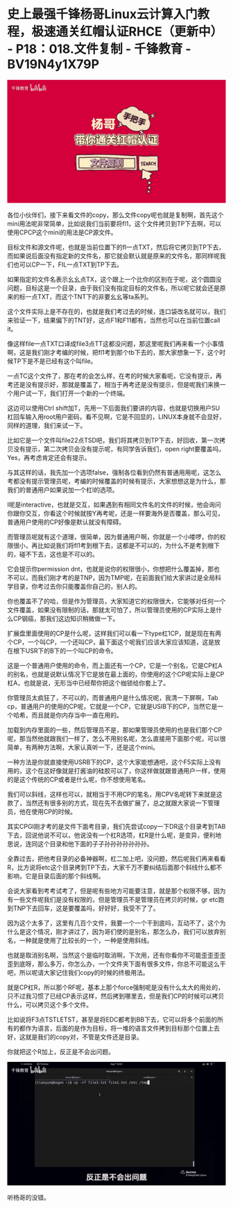 # 史上最强千锋杨哥Linux云计算入门教程，极速通关红帽认证RHCE（更新中） - P18：018.文件复制 - 千锋教育 - BV19N4y1X79P

![](img/9ca31c03de94588e6218fcbb7437f461_0.png)

各位小伙伴们，接下来看文件的copy，那么文件copy呢也就是复制啊，首先这个mini用法呢非常简单，比如说我们当前要将fl1，这个文件拷贝到TP下去啊，可以使用CPCP这个mini的用法是CP源文件。

目标文件和源文件呢，也就是当前位置下的fl一点TXT，然后将它拷贝到TP下去，而如果说后面没有指定新的文件名，那它就会默认就是原来的文件名，那同样呢我们也可以CP一下，FIL一点TXT到TP下去。

如果指定的文件名表示幺幺点TX，这个跟上一个比你的区别在于呢，这个圆圆没问题，目标这是一个目录，由于我们没有指定目标的文件名，所以呢它就会还是原来的标一点TXT，而这个TNT下的非要幺幺等ta系列。

这个文件实际上是不存在的，也就是我们考过去的时候，连口袋改名就可以，我们来验证一下，结果偏下的TNT好，这点F1和F11都有，当然也可以在当前位置call it。

像这样file一点TXT口译成file3点TT这都没问题，那这里呢我们再来看一个小事情啊，这是我们刚才考编的时候，把fl1考到那个tb下去的，那大家想象一下，这个时候TP下是不是已经有这个叫file。

一点TC这个文件了，那在考的会怎么样，在考的时候大家看呃，它没有提示，再考还是没有提示好，那就是覆盖了，相当于再考还是没有提示，但是呢我们来换一个用户试一下，我们打开一个新的一个终端。

这边可以使用Ctrl shift加T，先用一下后面我们要讲的内容，也就是切换用户SU杠回车输入用root用户密码，看不见啊，它是不回显的，LINUX本身就不会显好，同样的道理，我们来试一下。

比如它是一个文件叫file22点TSD吧，我们将其拷贝到TP下去，好回收，第一次拷贝没有提示，第二次拷贝会没有提示呢，有同学告诉我们，open right要覆盖吗，Yes，再考虑肯定还会有提示。

与其这样的话，我先加一个选项false，强制各位看到仍然有普通用用呢，这怎么考都没有提示管理员呢，考编的时候覆盖的时候有提示，大家想想这是为什么，那我们的普通用户如果说加一个杠I的选项。

I呢是interactive，也就是交互，如果遇到有相同文件名的文件的时候，他会询问你跟你交互，你看这个时候就按Y再考呢，还是一样要海外是否覆盖，那么可见，普通用户使用的CP好像是默认就没有障碍。

而管理员呢就有这个道理，很简单，因为普通用户啊，你就是一个小喽啰，你的权限很小，再比如说我们将fl1考到根下去，这都是不可以的，为什么不是考到根下的，碰不下去，这也是不可以的。

它会提示你permission dnt，也就是说你的权限很小，你想把什么覆盖掉，那也不可以，而我们刚才考的是TNP，因为TMP呢，在前面我们给大家讲过是全局科学目录，你考过去你只能覆盖你自己的，别人的。

你也覆盖不了的哈，但是作为管理员，大家知道它的权限很大，它能够对任何一个文件覆盖，如果没有限制的话，那就太可怕了，所以管理员使用的CP实际上是什么CP钢癌，那我们这边知识稍微做一下。

扩展盘里面使用的CP是什么呢，这样我们可以看一下type杠1CP，就是现在有两个CP，一个叫CP，一个还叫CP，最下面这个呢我们应该大家应该知道，这是放在根下USR下的B下的一个叫CP的命令。

这是一个普通用户使用的命令，而上面还有一个CP，它是一个别名，它是CP杠A的别名，也就是说默认情况下它是放在最上面的，你使用的这个CP呢实际上是CP杠A，也就是说，无形当中已经帮你把这个枷锁给你套上了。

你管理员太疯狂了，不可以的，而普通用户是什么情况呢，我清一下屏啊，Tab cp，普通用户的使用的CP呢，它就是一个CP，它就是USIB下的CP，当然它是一个哈希，而且就是你内存当中一直在用的。

加载到内存里面的一些，然后管理员不是，那如果管理员使用的也是我们那个CP呢，那当然他就跟我们一样了，怎么不用别名呢，怎么直接用下面那个呢，可以很简单，有两种方法啊，大家认真听一下，还是这个mini。

一种方法是你就直接使用USRB下的CP，这个大家能想通吧，这个F5实际上没有用的，这个在这好像就是打酱油的硅胶可以了，你这样做就跟普通用户一样，使用的是这个传统的CP或者是什么呢，你不想使用笔名。

我们可以斜线，这样也可以，就相当于不用CP的笔名，用CPV名呢转下来就是这款了，当然还有很多别的方式，现在先不去做扩展了，总之就跟大家说一下管理员，他在使用CP的时候。

其实CPGI刚才考的是文件下面考目录，我们先尝试copy一下DR这个目录考到TAB下去，回说他说不可以，他说没有一个杠R选项，杠R是什么呢，是变异，便利地思说，连同这个目录和他下面的子子孙孙孙孙孙孙孙。

全靠过去，把他考目录的必备神器啊，杠二加上吧，没问题，然后呢我们再来看看R，比方说将etc这个目录拷到TP下去，大家千万不要纠结后面那个斜线什么都不影响，它是目录后面的那个斜线啊。

会说大家看到考考试考了，但是呢有些地方可能要注意，就是那个权限不够，因为有一些文件呢我们是没有权限的，但是管理员不是管理员在拷贝的时候，gr etc跑到TNP下去回车，这是要覆盖吗，好好好，我受不了了。

因为这个太多了，这里有几百个文件，我要一个一个干到底吗，互动不了，这个为什么是这个情况，刚才讲过了，因为哥们使的是别名，那怎么办，我们可以放弃别名，一种就是使用了比较长的一个，一种是使用斜线。

也就是取消别名啊，当然这个是临时取消啊，下次用，还有你看你不可能歪歪歪歪歪到底呀，那么多万，你怎么办，一个文件夹下面有很多文件，你总不可能这么干吧，所以呢请大家记住我们copy的时候的终极用法。

就是CP杠R，所以那个RF呢，基本上那个force强制呢是没有什么太大的用处的，只不过我习惯了已经CP表示这样，然后拷到哪里去，但是我们CP的时候可以拷贝什么，可以拷贝这个多个文件。

比如说将F3点TSTLETST，甚至是将EDC都考到BB下去，它可以将多个前面的所有的都作为语言，后面的是作为目标，将一堆的语言文件拷到目标那个位置上去好，这就是我们的copy对，不管是文件还是目录。

你就把这个R加上，反正是不会出问题。

![](img/9ca31c03de94588e6218fcbb7437f461_2.png)

听杨哥的没错。